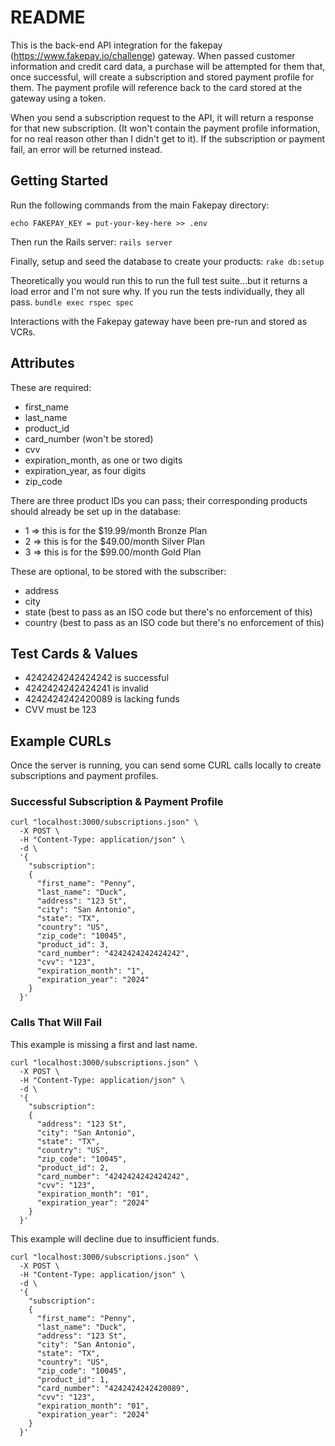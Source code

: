 # README

This is the back-end API integration for the fakepay (https://www.fakepay.io/challenge) gateway. When passed customer information and credit card data, a purchase will be attempted for them that, once successful, will create a subscription and stored payment profile for them. The payment profile will reference back to the card stored at the gateway using a token.

When you send a subscription request to the API, it will return a response for that new subscription. (It won't contain the payment profile information, for no real reason other than I didn't get to it). If the subscription or payment fail, an error will be returned instead.

## Getting Started

Run the following commands from the main Fakepay directory:
```touch .env
echo FAKEPAY_KEY = put-your-key-here >> .env
```

Then run the Rails server:
`rails server`

Finally, setup and seed the database to create your products:
`rake db:setup`

Theoretically you would run this to run the full test suite...but it returns a load error and I'm not sure why. If you run the tests individually, they all pass.
`bundle exec rspec spec`

Interactions with the Fakepay gateway have been pre-run and stored as VCRs.

## Attributes

These are required:

- first_name
- last_name
- product_id
- card_number (won't be stored)
- cvv
- expiration_month, as one or two digits
- expiration_year, as four digits
- zip_code

There are three product IDs you can pass; their corresponding products should already be set up in the database:

- 1 => this is for the $19.99/month Bronze Plan
- 2 => this is for the $49.00/month Silver Plan
- 3 => this is for the $99.00/month Gold Plan

These are optional, to be stored with the subscriber:

- address
- city
- state (best to pass as an ISO code but there's no enforcement of this)
- country (best to pass as an ISO code but there's no enforcement of this)

## Test Cards & Values

- 4242424242424242 is successful
- 4242424242424241 is invalid
- 4242424242420089 is lacking funds
- CVV must be 123

## Example CURLs

Once the server is running, you can send some CURL calls locally to create subscriptions and payment profiles.

### Successful Subscription & Payment Profile

```
curl "localhost:3000/subscriptions.json" \
  -X POST \
  -H "Content-Type: application/json" \
  -d \
  '{
    "subscription":
    {
      "first_name": "Penny",
      "last_name": "Duck",
      "address": "123 St",
      "city": "San Antonio",
      "state": "TX",
      "country": "US",
      "zip_code": "10045",
      "product_id": 3,
      "card_number": "4242424242424242",
      "cvv": "123",
      "expiration_month": "1",
      "expiration_year": "2024"
    }
  }'
```

### Calls That Will Fail

This example is missing a first and last name.
```
curl "localhost:3000/subscriptions.json" \
  -X POST \
  -H "Content-Type: application/json" \
  -d \
  '{
    "subscription":
    {
      "address": "123 St",
      "city": "San Antonio",
      "state": "TX",
      "country": "US",
      "zip_code": "10045",
      "product_id": 2,
      "card_number": "4242424242424242",
      "cvv": "123",
      "expiration_month": "01",
      "expiration_year": "2024"
    }
  }'
```

This example will decline due to insufficient funds.
```
curl "localhost:3000/subscriptions.json" \
  -X POST \
  -H "Content-Type: application/json" \
  -d \
  '{
    "subscription":
    {
      "first_name": "Penny",
      "last_name": "Duck",
      "address": "123 St",
      "city": "San Antonio",
      "state": "TX",
      "country": "US",
      "zip_code": "10045",
      "product_id": 1,
      "card_number": "4242424242420089",
      "cvv": "123",
      "expiration_month": "01",
      "expiration_year": "2024"
    }
  }'
```
